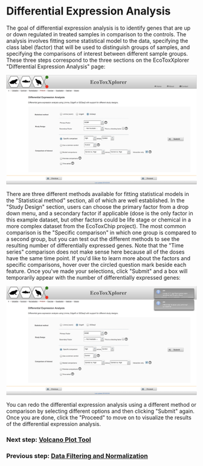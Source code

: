 # Differential Expression Analysis

The goal of differential expression analysis is to identify genes that are up or down regulated in treated samples in comparison to the controls. The analysis involves fitting some statistical model to the data, specifying the class label (factor) that will be used to distinguish groups of samples, and specifying the comparisons of interest between different sample groups. These three steps correspond to the three sections on the EcoToxXplorer "Differential Expression Analysis" page:

![Image](RNAseq_DEG.png)

There are three different methods available for fitting statistical models in the "Statistical method" section, all of which are well established. In the "Study Design" section, users can choose the primary factor from a drop down menu, and a secondary factor if applicable (dose is the only factor in this example dataset, but other factors could be life stage or chemical in a more complex dataset from the EcoToxChip project). The most common comparison is the "Specific comparison" in which one group is compared to a second group, but you can test out the different methods to see the resulting number of differentially expressed genes. Note that the "Time series" comparison does not make sense here because all of the doses have the same time point. If you'd like to learn more about the factors and specific comparisons, hover over the circled question mark beside each feature. Once you've made your selections, click "Submit" and a box will temporarily appear with the number of differentially expressed genes:

![Image](RNAseq_DEG_results.png)

You can redo the differential expression analysis using a different method or comparison by selecting different options and then clicking "Submit" again. Once you are done, click the "Proceed" to move on to visualize the results of the differential expression analysis. 

### Next step: [Volcano Plot Tool](rnaseq_volcano.md)
### Previous step: [Data Filtering and Normalization](rnaseq_filtering.md)
